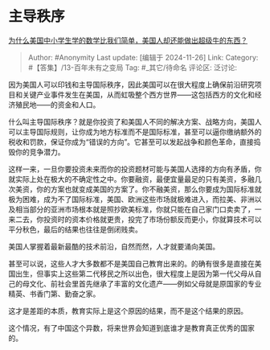 # 主导秩序
[为什么美国中小学生学的数学比我们简单，美国人却还能做出超级牛的东西？](https://www.zhihu.com/question/20953633/answer/40719602260)

> Author: #Anonymity
> Last update: [编辑于 2024-11-26]
> Link:
> Category: #【答集】/13-百年未有之变局 
> Tag: #_其它/待命名 
> 评论区:
> 泛讨论:

因为美国人可以印钱和主导国际秩序，因此美国可以在很大程度上确保前沿研究项目和关键产业事件发生在美国，从而虹吸整个西方世界——这包括西方的文化和经济殖民地——的资金和人口。

什么叫主导国际秩序？就是你投资了和美国人不同的解决方案、战略方向，美国人可以主导国际规则，让你成为地方标准而不是国际标准，甚至可以逼你缴纳额外的税收和罚款，保证你成为“错误的方向”。它甚至可以发起战争和颜色革命，直接捣毁你的竞争潜力。

这样一来，一旦你要投资未来而你的投资题材可能与美国人选择的方向有矛盾，你就实际上处在极大的不确定性之中。你要融资，最便宜量最足的只有美资，多融几次美资，你的方案也就变成美国的方案了。你不融美资，那么你要成为国际标准就极为困难，成为不了国际标准，美国、欧洲这些市场就极难进入，而拉美、非洲以及相当部分的亚洲市场根本就是照抄欧美标准，你就只能在自己家门口卖卖了，一来二去，你投资时的资本价格就更贵，投完了市场份额反而更小，你就算技术可以平分秋色，最后的结果也往往是倒闭贱卖。

美国人掌握着最新最酷的技术前沿，自然而然，人才就要涌向美国。

甚至可以说，这些人才大多数都不是美国自己教育出来的。的确有很多是直接在美国出生，但事实上这些第二代移民之所以出色，很大程度上是因为第一代父母从自己的母文化、前社会里首先继承了丰富的文化遗产——例如父母就是原国家的专业精英、书香门第、勤奋之家。

这才是差距的本质，教育实际上是这个原因的结果，而不是这个结果的原因。

这个情况，有了中国这个异数，将来世界会知道到底谁才是教育真正优秀的国家的。